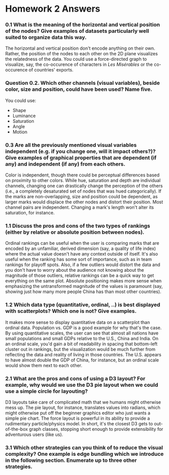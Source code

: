# Homework 2 Answers
### 0.1 What is the meaning of the horizontal and vertical position of the nodes? Give examples of datasets particularly well suited to organize data this way.
The horizontal and vertical position don't encode anything on their own. Rather, the position of the nodes to each other on the 2D plane visualizes the relatedness of the data. You could use a force-directed graph to visualize, say, the co-occurence of characters in _Les Misérables_ or the co-occurence of countries' exports.

### Question 0.2. Which other channels (visual variables), beside color, size and position, could have been used? Name five.
You could use:
* Shape
* Luminance
* Saturation
* Angle
* Motion

### 0.3 Are all the previously mentioned visual variables independent (e.g. if you change one, will it impact others?)? Give examples of graphical properties that are dependent (if any) and independent (if any) from each others.
Color is independent, though there could be perceptual differences based on proximity to other colors. While hue, saturation and depth are individual channels, changing one can drastically change the perception of the others (i.e., a completely desaturated set of nodes that was hued categorically). If the marks are non-overlapping, size and position could be dependent, as larger marks would displace the other nodes and distort their position. Most channel pairs are independent. Changing a mark's length won't alter its saturation, for instance.

### 1.1 Discuss the pros and cons of the two types of rankings (either by relative or absolute position between nodes).
Ordinal rankings can be useful when the user is comparing marks that are encoded by an unfamiliar, derived dimension (say, a quality of life index) where the actual value doesn't have any context outside of itself. It's also useful when the ranking has some sort of importance, such as in team rankings for playoff spots. Also, if a few outliers would distort the data and you don't have to worry about the audience not knowing about the magnitude of those outliers, relative rankings can be a quick way to get everything on the same plot. Absolute positioning makes more sense when emphasizing the untransformed magnitude of the values is paramount (say, showing just how many more people China has than most other countries).

### 1.2 Which data type (quantitative, ordinal, ..) is best displayed with scatterplots? Which one is not? Give examples.
It makes more sense to display quantitative data on a scatterplot than ordinal data. Population vs. GDP is a good example for why that's the case. By using quantitative scales, the user can see that almost all nations have small populations and small GDPs relative to the U.S., China and India. On an ordinal scale, you'd gain a bit of readability in spacing that bottom-left cluster out in rankings, but the visualization would be much further from reflecting the data and reality of living in those countries. The U.S. appears to have almost double the GDP of China, for instance, but an ordinal scale would show them next to each other.

### 2.1 What are the pros and cons of using a D3 layout? For example, why would we use the D3 pie layout when we could use a simple circle for layouting?
D3 layouts take care of complicated math that we humans might otherwise mess up. The pie layout, for instance, translates values into radians, which might otherwise put off the beginner graphics editor who just wants a simple pie chart. The force layout is powerful in its ability to provide a rudimentary particle/physics model. In short, it's the closest D3 gets to out-of-the-box graph classes, stopping short enough to provide extensibility for adventurous users (like us).

### 3.1 Which other strategies can you think of to reduce the visual complexity? One example is edge bundling which we introduce in the following section. Enumerate up to three other strategies.
